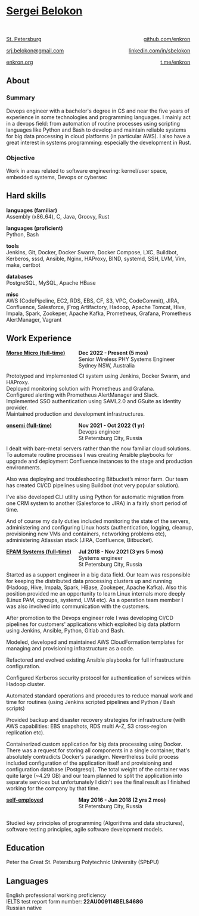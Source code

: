 # [Sergei Belokon](/download/sbelokon.pdf)

<br>
<p style="text-align:left;">
    <a href="https://www.google.com/maps/place/St+Petersburg,+Russia/@59.940117,29.8145062,10z">St. Petersburg</a>
    <span style="float:right; padding-right:10px">
        <a href="https://github.com/enkron">github.com/enkron</a>
    </span>
</p>

<p style="text-align:left;">
    <a href="mailto:srj.belokon@gmail.com">srj.belokon@gmail.com</a>
    <span style="float:right; padding-right:10px">
        <a href="https://linkedin.com/in/sbelokon">linkedin.com/in/sbelokon</a>
    </span>
</p>

<p style="text-align:left;">
    <a href="https://enkron.org">enkron.org</a>
    <span style="float:right; padding-right:10px">
        <a href="https://t.me/enkron">t.me/enkron</a>
    </span>
</p>

## About

### Summary

Devops engineer with a bachelor\'s degree in CS and near the five years of
experience in some technologies and programming languages.
I mainly act in a devops field: from automation of routine processes using
scripting languages like Python and Bash to develop and maintain reliable
systems for big data processing in cloud platforms (in particular AWS).
I also have a great interest in systems programming: especially the development
in Rust.

### Objective

Work in areas related to software engineering: kernel/user space,
embedded systems, Devops or cybersec

## Hard skills

**languages (familiar)**<br>
Assembly (x86_64), C, Java, Groovy, Rust

**languages (proficient)**<br>
Python, Bash

**tools**<br>
Jenkins, Git, Docker, Docker Swarm, Docker Compose, LXC, Buildbot,
Kerberos, sssd, Ansible, Nginx, HAProxy, BIND, systemd, SSH, LVM, Vim,
make, certbot

**databases**<br>
PostgreSQL, MySQL, Apache HBase

**misc**<br>
AWS (CodePipeline, EC2, RDS, EBS, CF, S3, VPC, CodeCommit), JIRA,
Confluence, Salesforce, jFrog Artifactory, Hadoop, Apache Tomcat, Hive,
Impala, Spark, Zookeper, Apache Kafka, Prometheus, Grafana, Prometheus
AlertManager, Vagrant

## Work Experience

<p style="text-align:left;">
    <b><u><a href="https://morsemicro.com">Morse Micro</a> (full-time)</u></b>
    <span style="float:right; width: 300px; padding-right:10px">
        <b>Dec 2022 - Present (5 mos)</b><br>
        Senior Wireless PHY Systems Engineer<br>
        Sydney NSW, Australia
    </span>
</p>
<br>

Prototyped and implemented CI system using Jenkins, Docker Swarm, and HAProxy.<br>
Deployed monitoring solution with Prometheus and Grafana.<br>
Configured alerting with Prometheus AlertManager and Slack.<br>
Implemented SSO authentication using SAML2.0 and GSuite as identity provider.<br>
Maintained production and development infrastructures.

<p style="text-align:left;">
    <b><u><a href="https://onsemi.com">onsemi</a> (full-time)</u></b>
    <span style="float:right; width: 300px; padding-right:10px">
        <b>Nov 2021 - Oct 2022 (1 yr)</b><br>
        Devops engineer<br>
        St Petersburg City, Russia
    </span>
</p>
<br>

I dealt with bare-metal servers rather than the now familiar cloud solutions.
To automate routine processes I was creating Ansible playbooks for upgrade and
deployment Confluence instances to the stage and production environments.

Also was deploying and troubleshooting Bitbucket’s mirror farm.  Our team has
created CI/CD pipelines using Buildbot (not very popular solution).

I\'ve also developed CLI utility using Python for automatic migration from one
CRM system to another (Salesforce to JIRA) in a fairly short period of time.

And of course my daily duties included monitoring the state of the servers,
administering and configuring Linux hosts (authentication, logging, cleanup,
provisioning new VMs and containers, networking problems etc), administering
Atlassian stack (JIRA, Confluence, Bitbucket).

<p style="text-align:left;">
    <b><u><a href="https://epam.com">EPAM Systems</a> (full-time)</u></b>
    <span style="float:right; width: 300px; padding-right:10px">
        <b>Jul 2018 - Nov 2021 (3 yrs 5 mos)</b><br>
        Systems engineer<br>
        St Petersburg City, Russia
    </span>
</p>
<br>

Started as a support engineer in a big data field.  Our team was responsible
for keeping the distributed data processing clusters up and running (Hadoop,
Hive, Impala, Spark, HBase, Zookeper, Apache Kafka). Also this position
provided me an opportunity to learn Linux internals more deeply (Linux PAM,
cgroups, systemd, LVM etc).  As a operation team member I was also involved
into communication with the customers.

After promotion to the Devops engineer role I was developing CI/CD pipelines
for customers\' applications which exploited big data platform using Jenkins,
Ansible, Python, Gitlab and Bash.

Modeled, developed and maintained AWS CloudFormation templates for managing and
provisioning infrastructure as a code.

Refactored and evolved existing Ansible playbooks for full infrastructure
configuration.

Configured Kerberos security protocol for authentication of services within
Hadoop cluster.

Automated standard operations and procedures to reduce manual work and time for
routines (using Jenkins scripted pipelines and Python / Bash scripts)

Provided backup and disaster recovery strategies for infrastructure (with AWS
capabilities: EBS snapshots, RDS multi A-Z, S3 cross-region replication etc).

Containerized custom application for big data processing using Docker. There
was a request for storing all components in a single container, that\'s
absolutely contradicts Docker\'s paradigm. Nevertheless build process included
configuration of the application itself and provisioning and configuration
database (Postgresql). The total weight of the container was quite large (~4.29
GB) and our team planned to split the application into separate services but
unfortunately I didn\'t see the final result as I finished working for the
company by that time.

<p style="text-align:left;">
    <b><u>self-employed</u></b>
    <span style="float:right; width: 300px; padding-right:10px">
        <b>May 2016 - Jun 2018 (2 yrs 2 mos)</b><br>
        St Petersburg City, Russia
    </span>
</p>
<br>

Studied key principles of programming (Algorithms and data structures),
software testing principles, agile software development models.

## Education

Peter the Great St. Petersburg Polytechnic University (SPbPU)

## Languages

English professional working proficiency<br>
IELTS test report form number: **22AU009114BELS468G**<br>
Russian native
